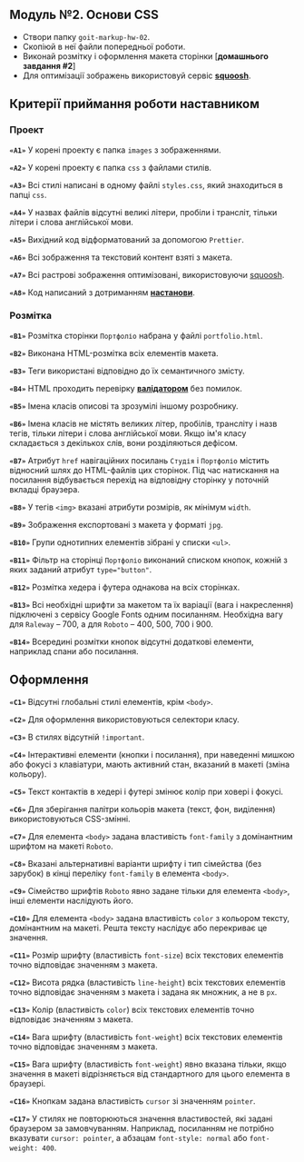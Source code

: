 ## Модуль №2. Основи CSS

- Створи папку `goit-markup-hw-02`.
- Скопіюй в неї файли попередньої роботи.
- Виконай розмітку і оформлення макета сторінки [**домашнього завдання #2**]
- Для оптимізації зображень використовуй сервіс [**squoosh**](https://squoosh.app/).

## Критерії приймання роботи наставником

### Проект

**`«A1»`** У корені проекту є папка `images` з зображеннями.

**`«A2»`** У корені проекту є папка `css` з файлами стилів.

**`«A3»`** Всі стилі написані в одному файлі `styles.css`, який знаходиться в папці `css`.

**`«A4»`** У назвах файлів відсутні великі літери, пробіли і трансліт, тільки літери і слова англійської мови.

**`«A5»`** Вихідний код відформатований за допомогою `Prettier`.

**`«A6»`** Всі зображення та текстовий контент взяті з макета.

**`«A7»`** Всі растрові зображення оптимізовані, використовуючи [squoosh](https://squoosh.app/).

**`«A8»`** Код написаний з дотриманням [**настанови**](https://codeguide.co/).

### Розмітка

**`«B1»`** Розмітка сторінки `Портфоліо` набрана у файлі `portfolio.html`.

**`«B2»`** Виконана HTML-розмітка всіх елементів макета.

**`«B3»`** Теги використані відповідно до їх семантичного змісту.

**`«B4»`** HTML проходить перевірку [**валідатором**](http://validator.w3.org/nu/) без помилок.

**`«B5»`** Імена класів описові та зрозумілі іншому розробнику.

**`«B6»`** Імена класів не містять великих літер, пробілів, трансліту і назв тегів, тільки літери і слова англійської мови. Якщо ім'я класу складається з декількох слів, вони розділяються дефісом.

**`«B7»`** Атрибут `href` навігаційних посилань `Студія` і `Портфоліо` містить відносний шлях до HTML-файлів цих сторінок. Під час натискання на посилання відбувається перехід на відповідну сторінку у поточній вкладці браузера.

**`«B8»`** У тегів `<img>` вказані атрибути розмірів, як мінімум `width`.

**`«B9»`** Зображення експортовані з макета у форматі `jpg`.

**`«B10»`** Групи однотипних елементів зібрані у списки `<ul>`.

**`«B11»`** Фільтр на сторінці `Портфоліо` виконаний списком кнопок, кожній з яких заданий атрибут `type="button"`.

**`«B12»`** Розмітка хедера і футера однакова на всіх сторінках.

**`«B13»`** Всі необхідні шрифти за макетом та їх варіації (вага і накреслення) підключені з сервісу Google Fonts одним посиланням. Необхідна вагу для `Raleway` – 700, а для `Roboto` – 400, 500, 700 і 900.

**`«B14»`** Всередині розмітки кнопок відсутні додаткові елементи, наприклад спани або посилання.

## Оформлення

**`«C1»`** Відсутні глобальні стилі елементів, крім `<body>`.

**`«C2»`** Для оформлення використовуються селектори класу.

**`«C3»`** В стилях відсутній `!important`.

**`«C4»`** Інтерактивні елементи (кнопки і посилання), при наведенні мишкою або фокусі з клавіатури, мають активний стан, вказаний в макеті (зміна кольору).

**`«С5»`** Текст контактів в хедері і футері змінює колір при ховері і фокусі.

**`«C6»`** Для зберігання палітри кольорів макета (текст, фон, виділення) використовуються CSS-змінні.

**`«С7»`** Для елемента `<body>` задана властивість `font-family` з домінантним шрифтом на макеті `Roboto`.

**`«С8»`** Вказані альтернативні варіанти шрифту і тип сімейства (без зарубок) в кінці переліку `font-family` в елемента `<body>`.

**`«С9»`** Сімейство шрифтів `Roboto` явно задане тільки для елемента `<body>`, інші елементи наслідують його.

**`«С10»`** Для елемента `<body>` задана властивість `color` з кольором тексту, домінантним на макеті. Решта тексту наслідує або перекриває це значення.

**`«С11»`** Розмір шрифту (властивість `font-size`) всіх текстових елементів точно відповідає значенням з макета.

**`«С12»`** Висота рядка (властивість `line-height`) всіх текстових елементів точно відповідає значенням з макета і задана як множник, а не в `px`.

**`«С13»`** Колір (властивість `color`) всіх текстових елементів точно відповідає значенням з макета.

**`«С14»`** Вага шрифту (властивість `font-weight`) всіх текстових елементів точно відповідає значенням з макета.

**`«С15»`** Вага шрифту (властивість `font-weight`) явно вказана тільки, якщо значення в макеті відрізняється від стандартного для цього елемента в браузері.

**`«С16»`** Кнопкам задана властивість `cursor` зі значенням `pointer`.

**`«С17»`** У стилях не повторюються значення властивостей, які задані браузером за замовчуванням. Наприклад, посиланням не потрібно вказувати `cursor: pointer`, а абзацам `font-style: normal` або `font-weight: 400`.
